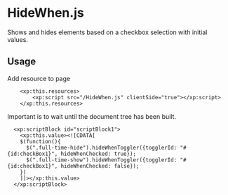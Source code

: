 # HideWhen.js
Shows and hides elements based on a checkbox selection with initial values.

## Usage

Add resource to page
````
	<xp:this.resources>
		<xp:script src="/HideWhen.js" clientSide="true"></xp:script>
	</xp:this.resources>
````

Important is to wait until the document tree has been built. 
````
  <xp:scriptBlock id="scriptBlock1">
    <xp:this.value><![CDATA[
    $(function(){
  	  $(".full-time-hide").hideWhenToggler({togglerId: "#{id:checkBox1}", hideWhenChecked: true});
  	  $(".full-time-show").hideWhenToggler({togglerId: "#{id:checkBox1}", hideWhenChecked: false});
    })
    ]]></xp:this.value>
  </xp:scriptBlock>
````

